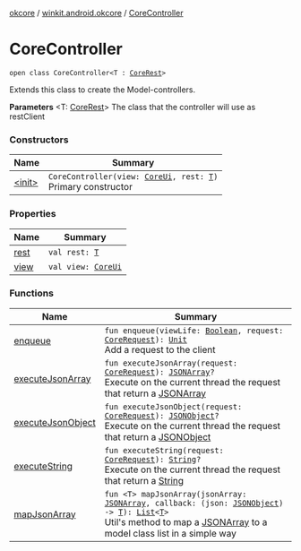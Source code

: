 [okcore](../../index.md) / [winkit.android.okcore](../index.md) / [CoreController](./index.md)

# CoreController

`open class CoreController<T : `[`CoreRest`](../../winkit.android.okcore.rest/-core-rest/index.md)`>`

Extends this class to create the Model-controllers.

**Parameters**
&lt;T: [CoreRest](../../winkit.android.okcore.rest/-core-rest/index.md)&gt; The class that the controller will use as restClient

### Constructors

| Name | Summary |
|---|---|
| [&lt;init&gt;](-init-.md) | `CoreController(view: `[`CoreUi`](../../winkit.android.okcore.uielements/-core-ui/index.md)`, rest: `[`T`](index.md#T)`)`<br>Primary constructor |

### Properties

| Name | Summary |
|---|---|
| [rest](rest.md) | `val rest: `[`T`](index.md#T) |
| [view](view.md) | `val view: `[`CoreUi`](../../winkit.android.okcore.uielements/-core-ui/index.md) |

### Functions

| Name | Summary |
|---|---|
| [enqueue](enqueue.md) | `fun enqueue(viewLife: `[`Boolean`](https://kotlinlang.org/api/latest/jvm/stdlib/kotlin/-boolean/index.html)`, request: `[`CoreRequest`](../../winkit.android.okcore.rest/-core-rest/-core-request/index.md)`): `[`Unit`](https://kotlinlang.org/api/latest/jvm/stdlib/kotlin/-unit/index.html)<br>Add a request to the client |
| [executeJsonArray](execute-json-array.md) | `fun executeJsonArray(request: `[`CoreRequest`](../../winkit.android.okcore.rest/-core-rest/-core-request/index.md)`): `[`JSONArray`](https://developer.android.com/reference/org/json/JSONArray.html)`?`<br>Execute on the current thread the request that return a [JSONArray](https://developer.android.com/reference/org/json/JSONArray.html) |
| [executeJsonObject](execute-json-object.md) | `fun executeJsonObject(request: `[`CoreRequest`](../../winkit.android.okcore.rest/-core-rest/-core-request/index.md)`): `[`JSONObject`](https://developer.android.com/reference/org/json/JSONObject.html)`?`<br>Execute on the current thread the request that return a [JSONObject](https://developer.android.com/reference/org/json/JSONObject.html) |
| [executeString](execute-string.md) | `fun executeString(request: `[`CoreRequest`](../../winkit.android.okcore.rest/-core-rest/-core-request/index.md)`): `[`String`](https://kotlinlang.org/api/latest/jvm/stdlib/kotlin/-string/index.html)`?`<br>Execute on the current thread the request that return a [String](https://kotlinlang.org/api/latest/jvm/stdlib/kotlin/-string/index.html) |
| [mapJsonArray](map-json-array.md) | `fun <T> mapJsonArray(jsonArray: `[`JSONArray`](https://developer.android.com/reference/org/json/JSONArray.html)`, callback: (json: `[`JSONObject`](https://developer.android.com/reference/org/json/JSONObject.html)`) -> `[`T`](map-json-array.md#T)`): `[`List`](https://kotlinlang.org/api/latest/jvm/stdlib/kotlin.collections/-list/index.html)`<`[`T`](map-json-array.md#T)`>`<br>Util's method to map a [JSONArray](https://developer.android.com/reference/org/json/JSONArray.html) to a model class list in a simple way |
